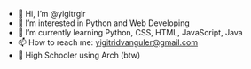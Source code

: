 - 👋 Hi, I’m @yigitrglr
- 👀 I’m interested in Python and Web Developing
- 🌱 I’m currently learning Python, CSS, HTML, JavaScript, Java
- 📫 How to reach me: yigitridvanguler@gmail.com
- 🏫 High Schooler using Arch (btw)
